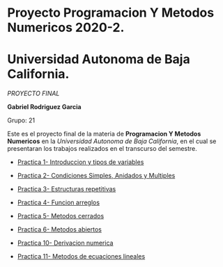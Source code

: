 # Proyecto Programacion Y Metodos Numericos 2020-2.
# Universidad Autonoma de Baja California.

_PROYECTO FINAL_

**Gabriel Rodriguez Garcia** 

Grupo: 21

Este es el proyecto final de la materia de **Programacion Y Metodos Numericos** en la _Universidad Autonoma de Baja California_, en el cual se presentaran los trabajos realizados en el transcurso del semestre.  

* [Practica 1- Introduccion y tipos de variables](https://github.com/Gabriel-1234-RG/Proyecto_PYMN_Grupo-21_2020-2./tree/main/Practica%201)

* [Practica 2- Condiciones Simples, Anidados y Multiples](https://github.com/Gabriel-1234-RG/Proyecto_PYMN_Grupo-21_2020-2./tree/main/Practica%202)

* [Practica 3- Estructuras repetitivas](https://github.com/Gabriel-1234-RG/Proyecto_PYMN_Grupo-21_2020-2./tree/main/Practica%203)

* [Practica 4- Funcion arreglos](https://github.com/Gabriel-1234-RG/Proyecto_PYMN_Grupo-21_2020-2./commit/f66c9dbe1f5a94fbc4ab3ed52253aef3a2f65540)

* [Practica 5- Metodos cerrados](https://github.com/Gabriel-1234-RG/Proyecto_PYMN_Grupo-21_2020-2./commit/d7d83fd22b3556442d0d9a6aea254d0de11ee2bf)

* [Practica 6- Metodos abiertos](https://github.com/Gabriel-1234-RG/Proyecto_PYMN_Grupo-21_2020-2./commit/a9913138a3db6e795a4e96b1871bc66a8d20ee48)

* [Practica 10- Derivacion numerica](https://github.com/Gabriel-1234-RG/Proyecto_PYMN_Grupo-21_2020-2./commit/f8cd54d7aa4d3c642d99698f79291de322911c49)

* [Practica 11- Metodos de ecuaciones lineales](https://github.com/Gabriel-1234-RG/Proyecto_PYMN_Grupo-21_2020-2./tree/main/Practica%2011)


